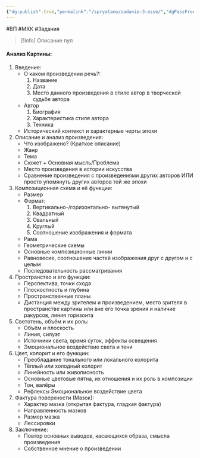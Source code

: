 ```yaml
---
{"dg-publish":true,"permalink":"/spryatano/zadanie-3-esse/","dgPassFrontmatter":true}
---
```


#ВП #МХК #Задания
> [!info] Описание
> пуп
#### Анализ Картины:
1. Введение: 
    - О каком произведении речь?:
       1. Название 
       2. Дата 
       3. Место данного произведения в стиле автор в творческой судьбе автора
    - Автор 
	   1. Биография
	   2. Характеристика стиля автора
	   3. Техника
    - Исторический контекст и характерные черты эпохи
2. Описание и анализ произведения: 
    - Что изображено? (Краткое описание)
    - Жанр
    - Тема
    - Сюжет + Основная мысль/Проблема
    - Место произведения в истории искусства
    - Сравнение произведения с произведениями других авторов ИЛИ просто упомянуть других авторов той же эпохи
3. Композиционная схема и её функции:
    - Размер
    - Формат: 
       1. Вертикально-/горизонтально- вытянутый
       2. Квадратный
       3. Овальный
       4. Круглый
       5. Соотношение изображения и формата 
    - Рама 
    - Геометрические схемы 
    - Основные композиционные линии 
    - Равновесие, соотношение частей изображения друг с другом и с целым
    - Последовательность рассматривания 
4. Пространство и его функции:
    - Перспектива, точки схода
    - Плоскостность и глубина 
    - Пространственные планы
    - Дистанция между зрителем и произведением, место зрителя в пространстве картины или вне его точка зрения и наличие ракурсов, линия горизонта 
5. Светотень, объём и их роль:
    - Объём и плоскость 
    - Линия, силуэт
    - Источники света, время суток, эффекты освещения 
    - Эмоциональное воздействие света и тени
6. Цвет, колорит и его функции:
    - Преобладание тонального или локального колорита 
    - Тёплый или холодный колорит 
    - Линейность или живописность 
    - Основные цветовые пятна, их отношения и их роль в композиции 
    - Тон, валёры 
    - Рефлексы Эмоциональное воздействие цвета
7. Фактура поверхности (Мазок): 
    - Характер мазка (открытая фактура, гладкая фактура) 
    - Направленность мазков 
    - Размер мазка 
    - Лессировки 
8. Заключение: 
    - Повтор основных выводов, касающихся образа, смысла произведения
    - Собственное мнение о произведении